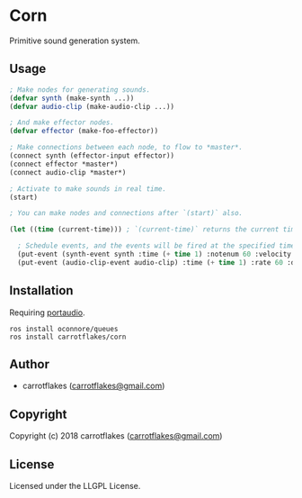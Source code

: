 # Corn
Primitive sound generation system.

## Usage

``` lisp
; Make nodes for generating sounds.
(defvar synth (make-synth ...))
(defvar audio-clip (make-audio-clip ...))

; And make effector nodes.
(defvar effector (make-foo-effector))

; Make connections between each node, to flow to *master*.
(connect synth (effector-input effector))
(connect effector *master*)
(connect audio-clip *master*)

; Activate to make sounds in real time.
(start)

; You can make nodes and connections after `(start)` also.

(let ((time (current-time))) ; `(current-time)` returns the current time from the start. The unit is seconds and the type is ratio.

  ; Schedule events, and the events will be fired at the specified time.
  (put-event (synth-event synth :time (+ time 1) :notenum 60 :velocity 0.75))
  (put-event (audio-clip-event audio-clip) :time (+ time 1) :rate 60 :duration 0.75))
```

## Installation
Requiring [portaudio](http://www.portaudio.com/).

```
ros install oconnore/queues
ros install carrotflakes/corn
```

## Author

* carrotflakes (carrotflakes@gmail.com)

## Copyright

Copyright (c) 2018 carrotflakes (carrotflakes@gmail.com)

## License

Licensed under the LLGPL License.

